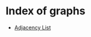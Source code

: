 # Index of graphs

* [Adjacency List](https://github.com/prabhupant/python-ds/blob/master/data_structures/graphs/adjeceny_list.py)
